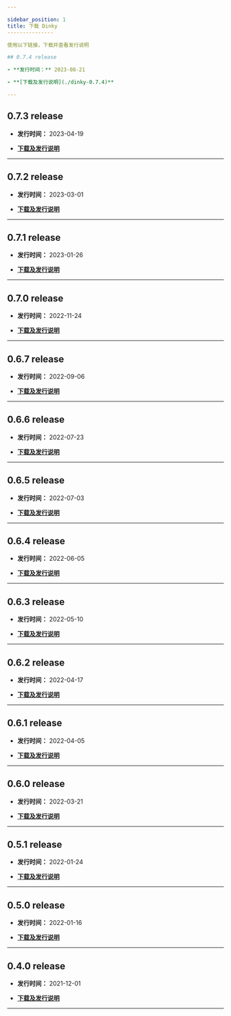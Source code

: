 ```yaml
---

sidebar_position: 1
title: 下载 Dinky
---------------

使用以下链接，下载并查看发行说明

## 0.7.4 release

- **发行时间：** 2023-08-21

- **[下载及发行说明](./dinky-0.7.4)**

---
```


## 0.7.3 release

- **发行时间：** 2023-04-19

- **[下载及发行说明](./dinky-0.7.3)**

---

## 0.7.2 release

- **发行时间：** 2023-03-01

- **[下载及发行说明](./dinky-0.7.2)**

---

## 0.7.1 release

- **发行时间：** 2023-01-26

- **[下载及发行说明](./dinky-0.7.1)**

---

## 0.7.0 release

- **发行时间：** 2022-11-24

- **[下载及发行说明](./dinky-0.7.0)**

---

## 0.6.7 release

- **发行时间：** 2022-09-06

- **[下载及发行说明](./dinky-0.6.7)**

---

## 0.6.6 release

- **发行时间：** 2022-07-23

- **[下载及发行说明](./dinky-0.6.6)**

---

## 0.6.5 release

- **发行时间：** 2022-07-03

- **[下载及发行说明](./dinky-0.6.5)**

---

## 0.6.4 release

- **发行时间：** 2022-06-05

- **[下载及发行说明](./dinky-0.6.4)**

---

## 0.6.3 release

- **发行时间：** 2022-05-10

- **[下载及发行说明](./dinky-0.6.3)**

---

## 0.6.2 release

- **发行时间：** 2022-04-17

- **[下载及发行说明](./dinky-0.6.2)**

---

## 0.6.1 release

- **发行时间：** 2022-04-05

- **[下载及发行说明](./dinky-0.6.1)**

---

## 0.6.0 release

- **发行时间：** 2022-03-21

- **[下载及发行说明](./dinky-0.6.0)**

---

## 0.5.1 release

- **发行时间：** 2022-01-24

- **[下载及发行说明](./dinky-0.5.1)**

---

## 0.5.0 release

- **发行时间：** 2022-01-16

- **[下载及发行说明](./dinky-0.5.0)**

---

## 0.4.0 release

- **发行时间：** 2021-12-01

- **[下载及发行说明](./dinky-0.4.0)**

---

